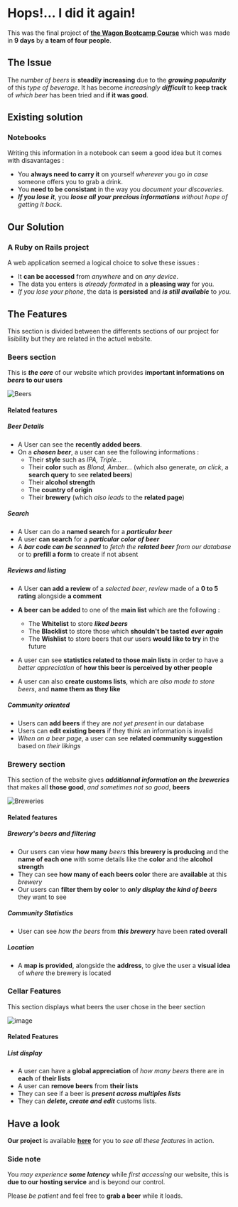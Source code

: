 # Hops!... I did it again!

This was the final project of **[the Wagon Bootcamp Course](https://www.lewagon.com/fr "Check it out")** which was made in **9 days**  by **a team of four people**.

## The Issue

The _number of beers_ is **steadily increasing** due to the ***growing popularity*** of this _type of beverage_. It has become _increasingly **difficult**_ to **keep track** of _which beer_ has been tried and **if it was good**.

## Existing solution

### Notebooks

Writing this information in a notebook can seem a good idea but it comes with disavantages :

- You **always need to carry it** on yourself _wherever_ you go _in case_ someone offers you to grab a drink.
- You **need to be consistant** in the way you _document your discoveries_.
- ***If you lose it***, you ***loose all your precious informations*** _without hope of getting it back_.

## Our Solution

### A Ruby on Rails project

A web application seemed a logical choice to solve these issues :

- It **can be accessed** from _anywhere_ and on _any device_.
- The data you enters is _already formated_ in a **pleasing way** for you.
- _If you lose your phone_, the data is **persisted** and ***is still available*** to _you_.

## The Features

This section is divided between the differents sections of our project for lisibility but they are related in the actuel website.

### Beers section

This is ***the core*** of our website which provides **important informations on _beers_ to our users**

![Beers](https://user-images.githubusercontent.com/58084593/105638618-e3247780-5e73-11eb-9782-9a2059d99102.png)

#### Related features

##### Beer Details

- A User can see the **recently added beers**.
- On a ***chosen beer***, a user can see the following informations :
  - Their **style** such as _IPA, Triple..._
  - Their **color**  such as _Blond, Amber..._ (which also generate, _on click_, a **search query** to see **related beers**)
  - Their **alcohol strength**
  - The **country of origin**
  - Their **brewery** (which _also leads_ to the **related page**)

##### Search

- A User can do a **named search** for a ***particular beer***
- A user **can search** for a ***particular color of beer***
- A ***bar code can be scanned*** to _fetch the **related beer** from our database_ or to **prefill a form** to create if not absent

##### Reviews and listing

- A User **can add a review** of a _selected beer_, _review_ made of a **0 to 5 rating** alongside **a comment**
- **A beer can be added** to one of the **main list** which are the following :

  - The **Whitelist** to store ***liked beers***
  - The **Blacklist** to store those which **shouldn't be tasted** ***ever again***
  - The **Wishlist** to store beers that our users **would like to try** in the future

- A user can see **statistics related to those main lists** in order to have a _better appreciation_ of **how this beer is perceived by other people**
- A user can also **create customs lists**, which are _also made to store beers_, and **name them as they like**

##### Community oriented

- Users can **add beers** if they are _not yet present_ in our database
- Users can **edit existing beers** if they think an information is invalid
- _When on a beer page_, a user can see **related community suggestion** based on _their likings_

### Brewery section

This section of the website gives ***additionnal information on the breweries*** that makes all **those good**, _and sometimes not so good_, **beers**

![Breweries](https://user-images.githubusercontent.com/58084593/105638669-2bdc3080-5e74-11eb-9b32-dc118164de72.png)

#### Related features

##### Brewery's beers and filtering

- Our users can view **how many** _beers_ **this brewery is producing** and the **name of each one** with some details like the **color** and the **alcohol strength**
- They can see **how many of each beers color** there are **available** at this _brewery_
- Our users can **filter them by color** to ***only display the kind of beers*** they want to see

##### Community Statistics

- User can see *how the beers* from ***this brewery*** have been **rated overall**

##### Location

- A **map is provided**, alongside the **address**, to give the user a **visual idea** of _where_ the brewery is located

### Cellar Features

This section displays what beers the user chose in the beer section

![image](https://user-images.githubusercontent.com/58084593/105638702-6c3bae80-5e74-11eb-991f-0185548c64cb.png)

#### Related Features

##### List display

- A user can have a **global appreciation** of _how many beers_ there are in **each** of **their lists**
- A user can **remove beers** from **their lists**
- They can see if a beer is ***present across multiples lists***
- They can ***delete, create and edit*** customs lists.

## Have a look

**Our project** is available **[here][Hops]** for you to _see all these features_ in action.

### Side note

You *may experience* ***some latency*** while _first accessing_ our website, this is **due to our hosting service** and is beyond our control.

Please _be patient_ and feel free to **grab a beer** while it loads.

[Hops]:https://hops-505.herokuapp.com/
